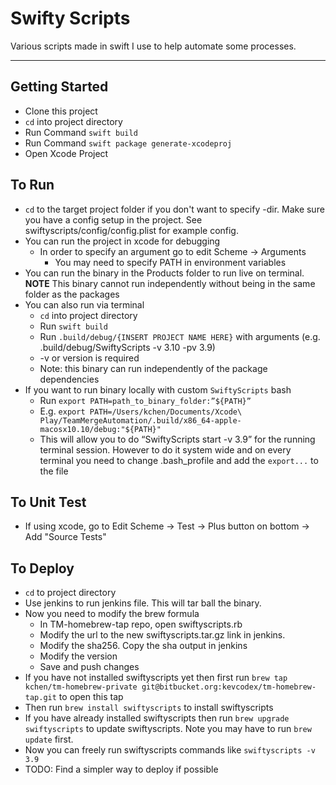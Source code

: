 # Swifty Scripts

Various scripts made in swift I use to help automate some processes. 

***
## Getting Started ##
* Clone this project
* `cd` into project directory
* Run Command `swift build`
* Run Command `swift package generate-xcodeproj`
* Open Xcode Project

## To Run ##
* `cd` to the target project folder if you don't want to specify -dir. Make sure you have a config setup in the project. See swiftyscripts/config/config.plist for example config.
* You can run the project in xcode for debugging
	* In order to specify an argument go to edit Scheme -> Arguments
        * You may need to specify PATH in environment variables
* You can run the binary in the Products folder to run live on terminal. **NOTE** This binary cannot run independently without being in the same folder as the packages
* You can also run via terminal
	* `cd` into project directory
	* Run `swift build`
	* Run `.build/debug/{INSERT PROJECT NAME HERE}` with arguments (e.g. .build/debug/SwiftyScripts -v 3.10 -pv 3.9)
	* -v or version is required
	* Note: this binary can run independently of the package dependencies 
* If you want to run binary locally with custom `SwiftyScripts` bash
	* Run `export PATH=path_to_binary_folder:”${PATH}”`
	* E.g. `export PATH=/Users/kchen/Documents/Xcode\ Play/TeamMergeAutomation/.build/x86_64-apple-macosx10.10/debug:"${PATH}"`
	* This will allow you to do “SwiftyScripts start -v 3.9” for the running terminal session. However to do it system wide and on every terminal you need to change .bash_profile and add the `export...` to the file
	
## To Unit Test ##
* If using xcode, go to Edit Scheme -> Test -> Plus button on bottom -> Add "Source Tests"

## To Deploy ##
* `cd` to project directory
* Use jenkins to run jenkins file. This will tar ball the binary.
* Now you need to modify the brew formula
	* In TM-homebrew-tap repo, open swiftyscripts.rb
	* Modify the url to the new swiftyscripts.tar.gz link in jenkins.
	* Modify the sha256. Copy the sha output in jenkins
	* Modify the version
	* Save and push changes
* If you have not installed swiftyscripts yet then first run `brew tap kchen/tm-homebrew-private git@bitbucket.org:kevcodex/tm-homebrew-tap.git` to open this tap
* Then run `brew install swiftyscripts` to install swiftyscripts
* If you have already installed swiftyscripts then run `brew upgrade swiftyscripts` to update swiftyscripts. Note you may have to run `brew update` first.
* Now you can freely run swiftyscripts commands like `swiftyscripts -v 3.9`
* TODO: Find a simpler way to deploy if possible

